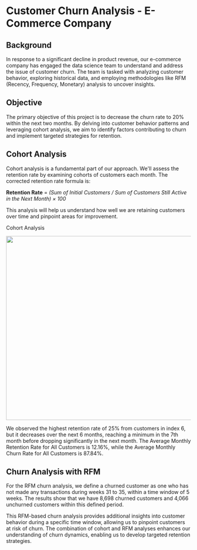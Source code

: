 # Customer Churn Analysis - E-Commerce Company

## Background
In response to a significant decline in product revenue, our e-commerce company has engaged the data science team to understand and address the issue of customer churn. The team is tasked with analyzing customer behavior, exploring historical data, and employing methodologies like RFM (Recency, Frequency, Monetary) analysis to uncover insights.

## Objective
The primary objective of this project is to decrease the churn rate to 20% within the next two months. By delving into customer behavior patterns and leveraging cohort analysis, we aim to identify factors contributing to churn and implement targeted strategies for retention.

## Cohort Analysis
Cohort analysis is a fundamental part of our approach. We'll assess the retention rate by examining cohorts of customers each month. The corrected retention rate formula is:

**Retention Rate** = _(Sum of Initial Customers / Sum of Customers Still Active in the Next Month) × 100_

This analysis will help us understand how well we are retaining customers over time and pinpoint areas for improvement.

Cohort Analysis
 <p>
<img align="center" src="image/cohort.png" width="750" height="500" />
</p>

We observed the highest retention rate of 25% from customers in index 6, but it decreases over the next 6 months, reaching a minimum in the 7th month before dropping significantly in the next month.
The Average Monthly Retention Rate for All Customers is 12.16%, while the Average Monthly Churn Rate for All Customers is 87.84%.

## Churn Analysis with RFM
For the RFM churn analysis, we define a churned customer as one who has not made any transactions during weeks 31 to 35, within a time window of 5 weeks. The results show that we have 8,698 churned customers and 4,066 unchurned customers within this defined period.

This RFM-based churn analysis provides additional insights into customer behavior during a specific time window, allowing us to pinpoint customers at risk of churn. The combination of cohort and RFM analyses enhances our understanding of churn dynamics, enabling us to develop targeted retention strategies.
